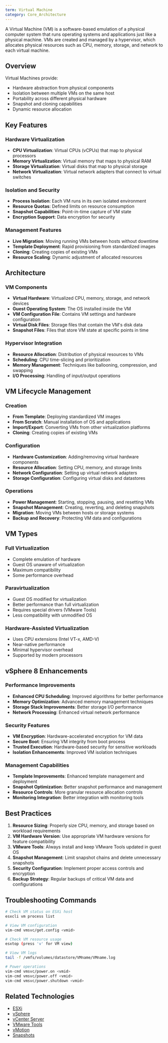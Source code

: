 ```yaml
---
term: Virtual Machine
category: Core_Architecture
---
```


A Virtual Machine (VM) is a software-based emulation of a physical computer system that runs operating systems and applications just like a physical machine. VMs are created and managed by a hypervisor, which allocates physical resources such as CPU, memory, storage, and network to each virtual machine.

## Overview

Virtual Machines provide:
- Hardware abstraction from physical components
- Isolation between multiple VMs on the same host
- Portability across different physical hardware
- Snapshot and cloning capabilities
- Dynamic resource allocation

## Key Features

### Hardware Virtualization
- **CPU Virtualization**: Virtual CPUs (vCPUs) that map to physical processors
- **Memory Virtualization**: Virtual memory that maps to physical RAM
- **Storage Virtualization**: Virtual disks that map to physical storage
- **Network Virtualization**: Virtual network adapters that connect to virtual switches

### Isolation and Security
- **Process Isolation**: Each VM runs in its own isolated environment
- **Resource Quotas**: Defined limits on resource consumption
- **Snapshot Capabilities**: Point-in-time capture of VM state
- **Encryption Support**: Data encryption for security

### Management Features
- **Live Migration**: Moving running VMs between hosts without downtime
- **Template Deployment**: Rapid provisioning from standardized images
- **Cloning**: Creating copies of existing VMs
- **Resource Scaling**: Dynamic adjustment of allocated resources

## Architecture

### VM Components
- **Virtual Hardware**: Virtualized CPU, memory, storage, and network devices
- **Guest Operating System**: The OS installed inside the VM
- **VM Configuration File**: Contains VM settings and hardware configuration
- **Virtual Disk Files**: Storage files that contain the VM's disk data
- **Snapshot Files**: Files that store VM state at specific points in time

### Hypervisor Integration
- **Resource Allocation**: Distribution of physical resources to VMs
- **Scheduling**: CPU time-slicing and prioritization
- **Memory Management**: Techniques like ballooning, compression, and swapping
- **I/O Processing**: Handling of input/output operations

## VM Lifecycle Management

### Creation
- **From Template**: Deploying standardized VM images
- **From Scratch**: Manual installation of OS and applications
- **Import/Export**: Converting VMs from other virtualization platforms
- **Cloning**: Creating copies of existing VMs

### Configuration
- **Hardware Customization**: Adding/removing virtual hardware components
- **Resource Allocation**: Setting CPU, memory, and storage limits
- **Network Configuration**: Setting up virtual network adapters
- **Storage Configuration**: Configuring virtual disks and datastores

### Operations
- **Power Management**: Starting, stopping, pausing, and resetting VMs
- **Snapshot Management**: Creating, reverting, and deleting snapshots
- **Migration**: Moving VMs between hosts or storage systems
- **Backup and Recovery**: Protecting VM data and configurations

## VM Types

### Full Virtualization
- Complete emulation of hardware
- Guest OS unaware of virtualization
- Maximum compatibility
- Some performance overhead

### Paravirtualization
- Guest OS modified for virtualization
- Better performance than full virtualization
- Requires special drivers (VMware Tools)
- Less compatibility with unmodified OS

### Hardware-Assisted Virtualization
- Uses CPU extensions (Intel VT-x, AMD-V)
- Near-native performance
- Minimal hypervisor overhead
- Supported by modern processors

## vSphere 8 Enhancements

### Performance Improvements
- **Enhanced CPU Scheduling**: Improved algorithms for better performance
- **Memory Optimization**: Advanced memory management techniques
- **Storage Stack Improvements**: Better storage I/O performance
- **Network Processing**: Enhanced virtual network performance

### Security Features
- **VM Encryption**: Hardware-accelerated encryption for VM data
- **Secure Boot**: Ensuring VM integrity from boot process
- **Trusted Execution**: Hardware-based security for sensitive workloads
- **Isolation Enhancements**: Improved VM isolation techniques

### Management Capabilities
- **Template Improvements**: Enhanced template management and deployment
- **Snapshot Optimization**: Better snapshot performance and management
- **Resource Controls**: More granular resource allocation controls
- **Monitoring Integration**: Better integration with monitoring tools

## Best Practices

1. **Resource Sizing**: Properly size CPU, memory, and storage based on workload requirements
2. **VM Hardware Version**: Use appropriate VM hardware versions for feature compatibility
3. **VMware Tools**: Always install and keep VMware Tools updated in guest OS
4. **Snapshot Management**: Limit snapshot chains and delete unnecessary snapshots
5. **Security Configuration**: Implement proper access controls and encryption
6. **Backup Strategy**: Regular backups of critical VM data and configurations

## Troubleshooting Commands

```bash
# Check VM status on ESXi host
esxcli vm process list

# View VM configuration
vim-cmd vmsvc/get.config <vmid>

# Check VM resource usage
esxtop (press 'v' for VM view)

# View VM logs
tail -f /vmfs/volumes/datastore/VMname/VMname.log

# Power operations
vim-cmd vmsvc/power.on <vmid>
vim-cmd vmsvc/power.off <vmid>
vim-cmd vmsvc/power.shutdown <vmid>
```

## Related Technologies

- [ESXi](/glossary/term/esxi.md)
- [vSphere](/glossary/term/vsphere.md)
- [vCenter Server](/glossary/term/vcenter.md)
- [VMware Tools](/glossary/term/vmware-tools.md)
- [vMotion](/glossary/term/vmotion.md)
- [Snapshots](/glossary/term/snapshot.md)